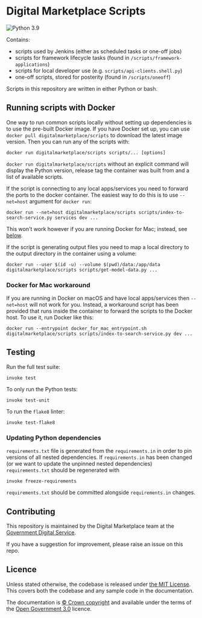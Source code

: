 # Digital Marketplace Scripts

![Python 3.9](https://img.shields.io/badge/python-3.9-blue.svg)

Contains:
 - scripts used by Jenkins (either as scheduled tasks or one-off jobs)
 - scripts for framework lifecycle tasks (found in `/scripts/framework-applications`)
 - scripts for local developer use (e.g. `scripts/api-clients.shell.py`)
 - one-off scripts, stored for posterity (found in `/scripts/oneoff`)

Scripts in this repository are written in either Python or bash.

## Running scripts with Docker

One way to run common scripts locally without setting up dependencies is to use the pre-built
Docker image. If you have Docker set up, you can use `docker pull digitalmarketplace/scripts` to
download the latest image version. Then you can run any of the scripts with:

```
docker run digitalmarketplace/scripts scripts/... [options]
```

`docker run digitalmarketplace/scripts` without an explicit command will display the Python version,
release tag the container was built from and a list of available scripts.

If the script is connecting to any local apps/services you need to forward the ports to the docker
container. The easiest way to do this is to use `--net=host` argument for `docker run`:

```
docker run --net=host digitalmarketplace/scripts scripts/index-to-search-service.py services dev ...
```

This won't work however if you are running Docker for Mac; instead, see [below](#docker-for-mac-workaround).

If the script is generating output files you need to map a local directory to the output directory
in the container using a volume:

```
docker run --user $(id -u) --volume $(pwd)/data:/app/data digitalmarketplace/scripts scripts/get-model-data.py ...
```

### Docker for Mac workaround

If you are running in Docker on macOS and have local apps/services then `--net=host` will not work for you.
Instead, a workaround script has been provided that runs inside the container to forward the scripts to the
Docker host. To use it, run Docker like this:

```
docker run --entrypoint docker_for_mac_entrypoint.sh digitalmarketplace/scripts scripts/index-to-search-service.py dev ...
```

## Testing

Run the full test suite:

```
invoke test
```

To only run the Python tests:

```
invoke test-unit
```

To run the `flake8` linter:

```
invoke test-flake8
```

### Updating Python dependencies

`requirements.txt` file is generated from the `requirements.in` in order to pin
versions of all nested dependencies. If `requirements.in` has been changed (or
we want to update the unpinned nested dependencies) `requirements.txt` should be
regenerated with

```
invoke freeze-requirements
```

`requirements.txt` should be committed alongside `requirements.in` changes.

## Contributing

This repository is maintained by the Digital Marketplace team at the [Government Digital Service](https://github.com/alphagov).

If you have a suggestion for improvement, please raise an issue on this repo.

## Licence

Unless stated otherwise, the codebase is released under [the MIT License][mit].
This covers both the codebase and any sample code in the documentation.

The documentation is [&copy; Crown copyright][copyright] and available under the terms
of the [Open Government 3.0][ogl] licence.

[mit]: LICENCE
[copyright]: http://www.nationalarchives.gov.uk/information-management/re-using-public-sector-information/uk-government-licensing-framework/crown-copyright/
[ogl]: http://www.nationalarchives.gov.uk/doc/open-government-licence/version/3/
